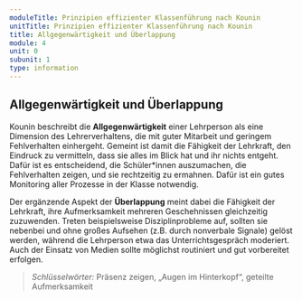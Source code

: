 ```yaml
---
moduleTitle: Prinzipien effizienter Klassenführung nach Kounin
unitTitle: Prinzipien effizienter Klassenführung nach Kounin
title: Allgegenwärtigkeit und Überlappung
module: 4
unit: 0
subunit: 1
type: information
---
```


## Allgegenwärtigkeit und Überlappung

Kounin beschreibt die **Allgegenwärtigkeit** einer Lehrperson als eine Dimension des Lehrerverhaltens, die mit guter Mitarbeit und geringem Fehlverhalten einhergeht. Gemeint ist damit die Fähigkeit der Lehrkraft, den Eindruck zu vermitteln, dass sie alles im Blick hat und ihr nichts entgeht. Dafür ist es entscheidend, die Schüler*innen auszumachen, die Fehlverhalten zeigen, und sie rechtzeitig zu ermahnen. Dafür ist ein gutes Monitoring aller Prozesse in der Klasse notwendig.

Der ergänzende Aspekt der **Überlappung** meint dabei die Fähigkeit der Lehrkraft, ihre Aufmerksamkeit mehreren Geschehnissen gleichzeitig zuzuwenden. Treten beispielsweise Disziplinprobleme auf, sollten sie nebenbei und ohne großes Aufsehen (z.B. durch nonverbale Signale) gelöst werden, während die Lehrperson etwa das Unterrichtsgespräch moderiert. Auch der Einsatz von Medien sollte möglichst routiniert und gut vorbereitet erfolgen. 

> *Schlüsselwörter:* Präsenz zeigen, „Augen im Hinterkopf“, geteilte Aufmerksamkeit

<flipcard id="7"></flipcard>
